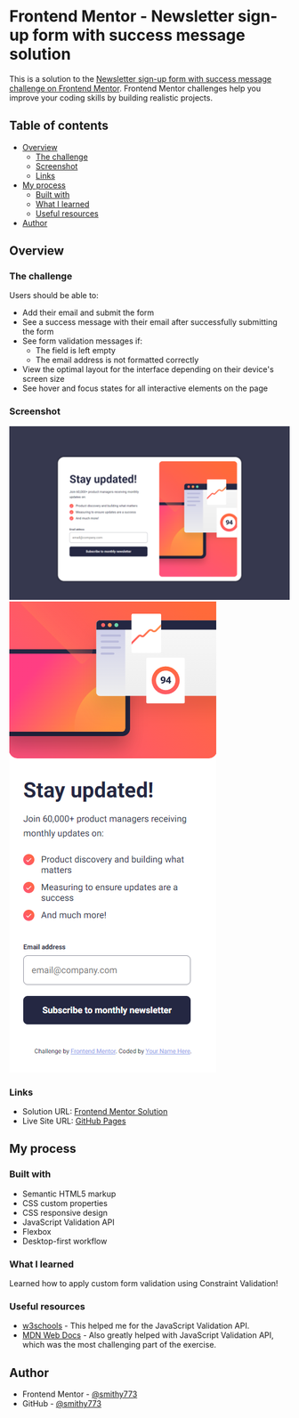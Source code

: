 # Frontend Mentor - Newsletter sign-up form with success message solution

This is a solution to the [Newsletter sign-up form with success message challenge on Frontend Mentor](https://www.frontendmentor.io/challenges/newsletter-signup-form-with-success-message-3FC1AZbNrv). Frontend Mentor challenges help you improve your coding skills by building realistic projects.

## Table of contents

- [Overview](#overview)
  - [The challenge](#the-challenge)
  - [Screenshot](#screenshot)
  - [Links](#links)
- [My process](#my-process)
  - [Built with](#built-with)
  - [What I learned](#what-i-learned)
  - [Useful resources](#useful-resources)
- [Author](#author)

## Overview

### The challenge

Users should be able to:

- Add their email and submit the form
- See a success message with their email after successfully submitting the form
- See form validation messages if:
  - The field is left empty
  - The email address is not formatted correctly
- View the optimal layout for the interface depending on their device's screen size
- See hover and focus states for all interactive elements on the page

### Screenshot

![](./assets/images/website.PNG)
![](./assets/images/mobile-website.PNG)

### Links

- Solution URL: [Frontend Mentor Solution](https://your-solution-url.com)
- Live Site URL: [GitHub Pages](https://smithy773.github.io/newsletter-sign-up-with-success-message-main/)

## My process

### Built with

- Semantic HTML5 markup
- CSS custom properties
- CSS responsive design
- JavaScript Validation API
- Flexbox
- Desktop-first workflow

### What I learned

Learned how to apply custom form validation using Constraint Validation!

### Useful resources

- [w3schools](https://www.w3schools.com/js/js_validation_api.asp) - This helped me for the JavaScript Validation API.
- [MDN Web Docs](https://developer.mozilla.org/en-US/docs/Web/API/ValidityState) - Also greatly helped with JavaScript Validation API, which was the most challenging part of the exercise.

## Author

- Frontend Mentor - [@smithy773](https://www.frontendmentor.io/profile/smithy773)
- GitHub - [@smithy773](https://github.com/smithy773)
